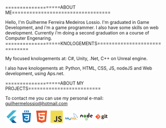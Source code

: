 ===================ABOUT ME==================================

Hello, I'm Guilherme Ferreira Medeiros Lossio.
I'm graduated in Game Development, and i'm a game programmer.
I also have some skills on web development.
Currently i'm doing a second graduation on a course of Computer Engenaring.
===================KNOLOGEMENTS==============================

My focused knologements at: C#, Unity, .Net, C++ on Unreal engine.  

I also have knologements at: Python, HTML, CSS, JS, nodeJS and Web development, using Aps.net.

===================ABOUT MY PROJECTS=========================

To contact me you can use my personal e-mail: guilhermelossio@hotmail.com


<div>
  <img src="https://github.com/devicons/devicon/blob/master/icons/flutter/flutter-original.svg" title="Flutter" alt="Flutter" width="40" height="40"/>&nbsp;
  <img src="https://github.com/devicons/devicon/blob/master/icons/css3/css3-plain-wordmark.svg"  title="CSS3" alt="CSS" width="40" height="40"/>&nbsp;
  <img src="https://github.com/devicons/devicon/blob/master/icons/html5/html5-original.svg" title="HTML5" alt="HTML" width="40" height="40"/>&nbsp;
  <img src="https://github.com/devicons/devicon/blob/master/icons/javascript/javascript-original.svg" title="JavaScript" alt="JavaScript" width="40" height="40"/>&nbsp;
  <img src="https://github.com/devicons/devicon/blob/master/icons/mysql/mysql-original-wordmark.svg" title="MySQL"  alt="MySQL" width="40" height="40"/>&nbsp;
  <img src="https://github.com/devicons/devicon/blob/master/icons/nodejs/nodejs-original-wordmark.svg" title="NodeJS" alt="NodeJS" width="40" height="40"/>&nbsp;
  <img src="https://github.com/devicons/devicon/blob/master/icons/git/git-original-wordmark.svg" title="Git" **alt="Git" width="40" height="40"/>
</div>
